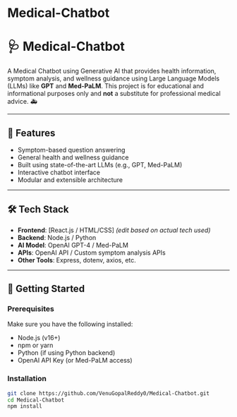 # Medical-Chatbot
# 🩺 Medical-Chatbot

A Medical Chatbot using Generative AI that provides health information, symptom analysis, and wellness guidance using Large Language Models (LLMs) like **GPT** and **Med-PaLM**. This project is for educational and informational purposes only and **not** a substitute for professional medical advice. 🚑

---

## 📌 Features

- Symptom-based question answering
- General health and wellness guidance
- Built using state-of-the-art LLMs (e.g., GPT, Med-PaLM)
- Interactive chatbot interface
- Modular and extensible architecture

---

## 🛠️ Tech Stack

- **Frontend**: [React.js / HTML/CSS] *(edit based on actual tech used)*
- **Backend**: Node.js / Python
- **AI Model**: OpenAI GPT-4 / Med-PaLM
- **APIs**: OpenAI API / Custom symptom analysis APIs
- **Other Tools**: Express, dotenv, axios, etc.

---

## 🚀 Getting Started

### Prerequisites

Make sure you have the following installed:
- Node.js (v16+)
- npm or yarn
- Python (if using Python backend)
- OpenAI API Key (or Med-PaLM access)

### Installation

```bash
git clone https://github.com/VenuGopalReddy0/Medical-Chatbot.git
cd Medical-Chatbot
npm install

